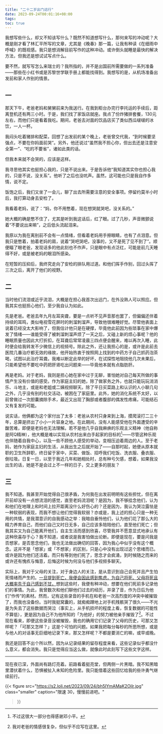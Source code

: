 ```yaml
---
title: "二十二岁出门远行"
date: 2023-09-24T00:01:16+08:00
tags: 
toc: true
---
```


我想写些什么，却又不知该写什么？既然不知道想写什么，那何来写的冲动呢？大概是刚才看了林汇平所写的文章，尤其是《晚春》那一篇，让我有种读《在细雨中呼喊》的既视感。我只是想消解目前写作的这种冲动。或许倒头就睡是最快的解决方法，但我还是想试试写点什么。

要不然，就写写怎么来瑞士的？我所指的，并不是出国前所需要做的一系列准备——那些在小红书或是苏黎世学联手册上都能找得到。我想写的是，从机场准备出发前和家人作别的情景。

## 一

那天下午，老爸老妈和舅舅前来为我送行。在我到柜台办完行李托运的手续后，距离登机还有两三小时。于是，我们找了家饭店就座。我点了份炸猪排套餐，130元左右，而他们只是看着我吃。期间，老爸去对面的饮品店买了类似西瓜啵啵的冰饮，一人一杯。

我闷头吃着猪排和配菜，回想了出发前的某个晚上，老爸曾交代我，“到时候要坚强点，不要在你妈面前哭”。另外，他还说过“虽然我不担心你，但出去还是注意安全第一”、“吃的不要省”，诸如此类的话。

但我本来就不会哭的，应该是这样。

我寻思他其实也挺担心我的，只是不说出来。于是告诉他“我知道其实你也担心我的，只是不说，没关系”。他听了之后也没吭声。虽然，这可能也只是我自作多情，说不定。

饭饱之后，我们又坐了一会儿，聊了出去所需要注意的安全事项。停留约莫半小时后，我打算动身去安检了。

我看着老妈，说了：“妈，你不用憋着，现在想哭就哭吧，没关系的。”

她大概的确是憋不住了，尤其是听到我这话后，红了眼。过了几秒，声音微颤说着“不要说出来嘛”，之后低头流起泪来。

我原以为我在离别前不会有一点情绪，但看着老妈用手擦眼睛，也有了点泪意。但我只是憋着，拍着老妈的肩，说着“哭吧哭吧，没事的，又不是死了见不到了”。顺便瞄了眼老爸，发现话多的他此刻也不作声，只是眼中有点泛红，可能是前几天睡得不好，或是被老妈的眼泪所感染。

在短暂的压抑后，我终究走向了安检的排队用过道。和他们挥手作别，回过头挥了三次之后，离开了他们的视野。

## 二

当时他们流泪或近乎流泪，大概是在担心我首次出远门，在外没熟人可以照应。但我其实也挺担心他们，至少我自认为如此。

先是老爸。老爸去年九月左耳突聋，要是一点听不见声音那也罢了，但偏偏还伴着持续的耳鸣，类似电视雪花屏时的刺溜刺溜声，导致他很难睡好觉。尽管他表面上说着已经没太大影响了，但我估计他只是在硬撑，毕竟他此前因为些琐事在家中爆发了情绪——谁能受得了被刺溜刺溜声烦了一天之后，又碰上新的烦心事呢？他的睡眠质量也因此大打折扣，在耳聋后常常凌晨三四点便会醒来，难以再次入睡，此时便会给我转发不少微信上的视频号。除此之外，还让我担心的是，或许是此前去医院几番治疗都无效的缘故，他开始热衷于按照网上找到的中药方子自己抓药泡茶喝，试图以此治疗耳聋。我难以断定此举的好坏，在试探性地阻挠他几次未果后，只能希望他不要吃中药把肝肾吃出问题来——毕竟他本就有点脂肪肝。

再是老妈。对于老妈，我则是担心她在家中过于无聊，害怕她对自己每天所做的事情产生没有价值的感受。作为家庭主妇的她，除了做家务之外，也就只能玩玩消消乐、斗地主，或是和老姐或二姨视频聊天。除了平日买菜路上和认识的人小聊几句之外，几乎没有别的社交活动，被困在了家庭里。此外，她的消化系统不太好，以前曾做过一次胆囊摘除手术，最近又出现了胸部或者腹部的偶发性疼痛，可能结石又有复发的可能。

说实话，他俩都为这个家付出了太多：老爸从农村只身来到上海，摸爬滚打二三十年，总算是挤出了小小一片容身之地。在此期间，没有人能感受他在外面遭受的辛酸苦难，即便是老妈也无法理解。若不是他几乎自我麻痹的乐观主义精神（他自称是阿Q精神），他大概是难以实现从农村出来白手起家的目标的[^1]——尽管这种乐观也伴随着自我中心，以及一些不顾他人感受的举动，变相压迫着周边的人。至于老妈，她作为家庭主妇的生活，从我出生之后就开始了——自那时起，她便从原本就职的卫生所辞职，终日留于家中，买菜、做饭、招呼我们吃饭、洗衣服、叠衣服、倒垃圾。日复一日，以至于我近几年和她相处时，总有种亏欠感，想着，如果我没出生的话，她是不是会过上不一样的日子，交上更多的朋友？

## 三

我不知道。我甚至开始觉得自己很矛盾，为何我在出发前明明有这些担忧，但在离开前却没有一点想流泪的感觉，直至老妈流泪呢？是因为，我不够挂念他们，认为和他们在地理上和时间上拉开距离没什么好伤心的？还是因为，我认为哭泣露怯是一种软弱的表现，而我不想让他们觉得我软弱？亦或是，我上述的担心只是一种无用的共情，是我潜意识的自我感动之举：我暗自垂怜他们，认为他们花了那么大的精力养育自己，而他们自己又时日无多，自己应该多陪陪他们，直至他们死亡；但我其实又为自己能离开他们，自主生活而感到欣喜，尽管我并不愿意显式地承认有这种欣喜存于心？我不知道，或者说是我害怕做出论断。即便是现在，要是问我是否想家，是否思念他们，我也无法做出确切的回答，因为我心中似乎没有这个概念。这并不是「想家」或「不想家」的区别，只是心中没有出现过这个思绪而已。或许是因为他们还活着。而只有等到他们死了，思念才会疯涌，到时候随之而来的或许还有愧疚与悔意，后悔这时候为何没与他们多视频多聊天。

实际上，我对于父母的关注，对于身边人的关注，是从意识到自己会死并且产生怕死情绪而产生的。[一旦提到死亡，我便会因此感到焦虑，为自己将死、父母将死且大概率先于自己感到不甘。](../怕死)想到这些时，我便有种冲动，想要在他们死前多记录他们的事情。为此，我曾数次和他们聊他们过去的经历，并录了音，作为日后为他们“作传”的素材。然而，记有这些录音的手机在和老爸一次高烈度的冲突中被摧毁了，而我也没备份。当时我挺窝囊的，就痴痴蹲地上对手机残骸哭了很久——不光是为失去了这些数据而哭泣（事实上，从手机损坏的程度上看，恢复数据的可能性不算低），更是因为自己不为他所知的「为他好」的努力被他亲手摧毁了[^2]。不过现在看来，即便这些录音没被摧毁，我也的确用它们记录了父母的历史，可那又怎样呢？「可那又怎样？」这是个可怕的问题。如果我把每分每秒的所思所想，或是与他人的对话事无巨细地记录下来，那又怎样呢？不都是要消亡的嘛，或早或晚。

我还是回答不出个所以然，因为从记录结果的留存程度来看，这些记录似乎都没什么意义，都会消失。我只是觉得应当这么做，就像此时此刻写下这些文字这样。

---
现在夜已深，外面尚有路灯亮着。前路看着挺亮堂，但两侧一片黑暗。我不知黑暗里潜伏着什么，恐惧被扯入未知的危险里。我只能借着这些回忆给我的些许勇气继续前行。

{{< figure
  src="https://s2.loli.net/2023/09/24/bh5IYmAMaK2Ojlr.jpg"
  class="smaller"
  caption="限速 30，慢慢前进吧。"

>}}

[^1]: 不过这很大一部分也得感谢邓小平。
[^2]: 我对老爸的情感很复杂，但似乎不应写在这里。
